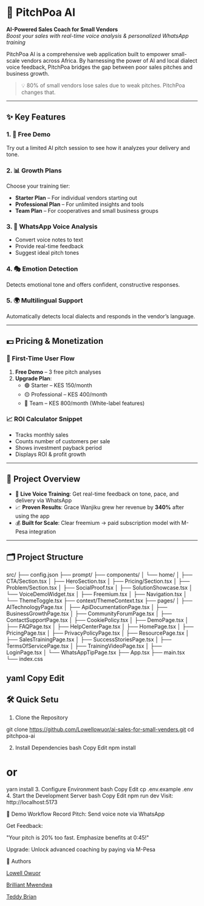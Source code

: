 # 🚀 PitchPoa AI  
**AI-Powered Sales Coach for Small Vendors**  
*Boost your sales with real-time voice analysis & personalized WhatsApp training*  

PitchPoa AI is a comprehensive web application built to empower small-scale vendors across Africa. By harnessing the power of AI and local dialect voice feedback, PitchPoa bridges the gap between poor sales pitches and business growth.  

> 💡 80% of small vendors lose sales due to weak pitches. PitchPoa changes that.

---
## ✨ Key Features  

### 1. 🧪 Free Demo  
Try out a limited AI pitch session to see how it analyzes your delivery and tone.  

### 2. 📊 Growth Plans  
Choose your training tier:  
- **Starter Plan** – For individual vendors starting out  
- **Professional Plan** – For unlimited insights and tools  
- **Team Plan** – For cooperatives and small business groups  

### 3. 📱 WhatsApp Voice Analysis  
- Convert voice notes to text  
- Provide real-time feedback  
- Suggest ideal pitch tones  

### 4. 🎭 Emotion Detection  
Detects emotional tone and offers confident, constructive responses.  

### 5. 🌍 Multilingual Support  
Automatically detects local dialects and responds in the vendor’s language.  

---

## 💵 Pricing & Monetization  

### 👣 First-Time User Flow  
1. **Free Demo** – 3 free pitch analyses  
2. **Upgrade Plan**:  
   - 🟢 Starter – KES 150/month  
   - 🟡 Professional – KES 400/month  
   - 🔵 Team – KES 800/month (White-label features)  

### 📈 ROI Calculator Snippet  
- Tracks monthly sales  
- Counts number of customers per sale  
- Shows investment payback period  
- Displays ROI & profit growth  

---
## 📌 Project Overview  
- 🎤 **Live Voice Training**: Get real-time feedback on tone, pace, and delivery via WhatsApp  
- 📈 **Proven Results**: Grace Wanjiku grew her revenue by **340%** after using the app  
- 💰 **Built for Scale**: Clear freemium → paid subscription model with M-Pesa integration  

---

## 🗂 Project Structure  
src/
├── config.json
├── prompt/
├── components/
│ └── home/
│ ├── CTA/Section.tsx
│ ├── HeroSection.tsx
│ ├── Pricing/Section.tsx
│ ├── Problem/Section.tsx
│ ├── SocialProof.tsx
│ ├── SolutionShowcase.tsx
│ └── VoiceDemoWidget.tsx
│ ├── Freemium.tsx
│ ├── Navigation.tsx
│ └── ThemeToggle.tsx
├── context/ThemeContext.tsx
├── pages/
│ ├── AITechnologyPage.tsx
│ ├── ApiDocumentationPage.tsx
│ ├── BusinessGrowthPage.tsx
│ ├── CommunityForumPage.tsx
│ ├── ContactSupportPage.tsx
│ ├── CookiePolicy.tsx
│ ├── DemoPage.tsx
│ ├── FAQPage.tsx
│ ├── HelpCenterPage.tsx
│ ├── HomePage.tsx
│ ├── PricingPage.tsx
│ ├── PrivacyPolicyPage.tsx
│ ├── ResourcePage.tsx
│ ├── SalesTrainingPage.tsx
│ ├── SuccessStoriesPage.tsx
│ ├── TermsOfServicePage.tsx
│ ├── TrainingVideoPage.tsx
│ ├── LoginPage.tsx
│ └── WhatsAppTipPage.tsx
├── App.tsx
├── main.tsx
└── index.css

yaml
Copy
Edit
---
## 🛠 Quick Setu

 1. Clone the Repository  

git clone https://github.com/Lowellowuor/ai-sales-for-small-venders.git
cd pitchpoa-ai 

2. Install Dependencies
bash
Copy
Edit
npm install
# or
yarn install
3. Configure Environment
bash
Copy
Edit
cp .env.example .env
4. Start the Development Server
bash
Copy
Edit
npm run dev
Visit: http://localhost:5173

📲 Demo Workflow
Record Pitch: Send voice note via WhatsApp

Get Feedback:

"Your pitch is 20% too fast. Emphasize benefits at 0:45!"

Upgrade: Unlock advanced coaching by paying via M-Pesa

👥 Authors

[Lowell Owuor](https://github.com/Lowellowuor)

[Brilliant Mwendwa](https://github.com/Brillywam)

[Teddy Brian](https://github.com/teddy502)



